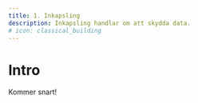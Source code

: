 ```yaml
---
title: 1. Inkapsling 
description: Inkapsling handlar om att skydda data.
# icon: classical_building
---
```


# Intro

Kommer snart!